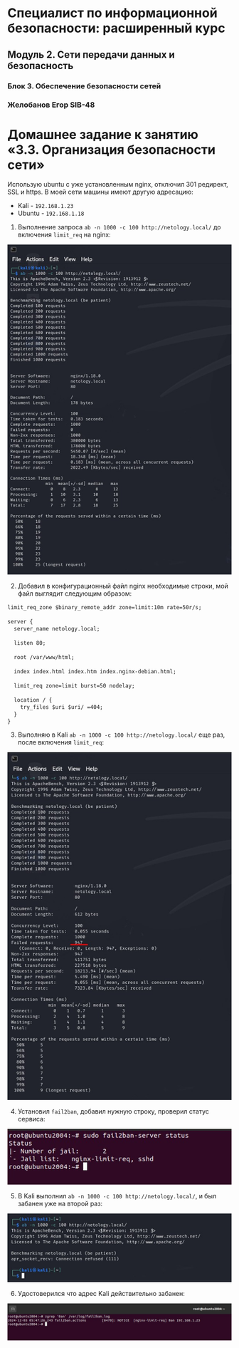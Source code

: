 # Специалист по информационной безопасности: расширенный курс
## Модуль 2. Сети передачи данных и безопасность
### Блок 3. Обеспечение безопасности сетей
### Желобанов Егор SIB-48

# Домашнее задание к занятию «3.3. Организация безопасности сети»

Использую ubuntu с уже установленным nginx, отключил 301 редирект, SSL и https. В моей сети машины имеют другую адресацию:  
* Kali - `192.168.1.23`
* Ubuntu - `192.168.1.18`

1. Выполнение запроса `ab -n 1000 -c 100 http://netology.local/` до включения `limit_req` на nginx:

![](assets/ab_before_limit_req.jpg)

2. Добавил в конфигурационный файл nginx необходимые строки, мой файл выглядит следующим образом:
```shell
limit_req_zone $binary_remote_addr zone=limit:10m rate=50r/s;

server {
  server_name netology.local;

  listen 80;

  root /var/www/html;

  index index.html index.htm index.nginx-debian.html;

  limit_req zone=limit burst=50 nodelay;

  location / {
    try_files $uri $uri/ =404;
  }
}
```
3. Выполняю в Kali `ab -n 1000 -c 100 http://netology.local/` еще раз, после включения `limit_req`:

![](assets/ab_after_limit_req.jpg)

4. Установил `fail2ban`, добавил нужную строку, проверил статус сервиса:  

![](assets/fail2ban_status.jpg)

5. В Kali выполнил `ab -n 1000 -c 100 http://netology.local/`, и был забанен уже на второй раз:

![](assets/kali_banned.jpg)

6. Удостоверился что адрес Kali действительно забанен:

![](assets/kali_banned_2.jpg)
